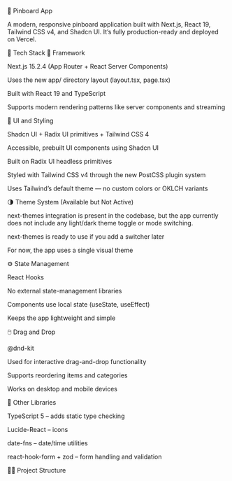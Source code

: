 📌 Pinboard App

A modern, responsive pinboard application built with Next.js, React 19, Tailwind CSS v4, and Shadcn UI.
It’s fully production-ready and deployed on Vercel.

🚀 Tech Stack
🧱 Framework

Next.js 15.2.4 (App Router + React Server Components)

Uses the new app/ directory layout (layout.tsx, page.tsx)

Built with React 19 and TypeScript

Supports modern rendering patterns like server components and streaming

🎨 UI and Styling

Shadcn UI + Radix UI primitives + Tailwind CSS 4

Accessible, prebuilt UI components using Shadcn UI

Built on Radix UI headless primitives

Styled with Tailwind CSS v4 through the new PostCSS plugin system

Uses Tailwind’s default theme — no custom colors or OKLCH variants

🌗 Theme System (Available but Not Active)

next-themes integration is present in the codebase,
but the app currently does not include any light/dark theme toggle or mode switching.

next-themes is ready to use if you add a switcher later

For now, the app uses a single visual theme

⚙️ State Management

React Hooks

No external state-management libraries

Components use local state (useState, useEffect)

Keeps the app lightweight and simple

🖱️ Drag and Drop

@dnd-kit

Used for interactive drag-and-drop functionality

Supports reordering items and categories

Works on desktop and mobile devices

🧰 Other Libraries

TypeScript 5 – adds static type checking

Lucide-React – icons

date-fns – date/time utilities

react-hook-form + zod – form handling and validation

🧑‍💻 Project Structure
